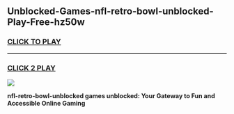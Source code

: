 
## Unblocked-Games-nfl-retro-bowl-unblocked-Play-Free-hz50w
<h3>
<a href="https://premium76.site?title=nfl-retro-bowl-unblocked&ref=20M">CLICK TO PLAY</a></h3>
<hr>

<h3>
<a href="https://premium76.site?title=nfl-retro-bowl-unblocked&ref=20M">CLICK 2 PLAY</a>
  
</h3>

<a href="https://premium76.site?title=nfl-retro-bowl-unblocked&ref=19M"><img src="https://clearcache.store/games.png"></a>


**nfl-retro-bowl-unblocked games unblocked: Your Gateway to Fun and Accessible Online Gaming**
